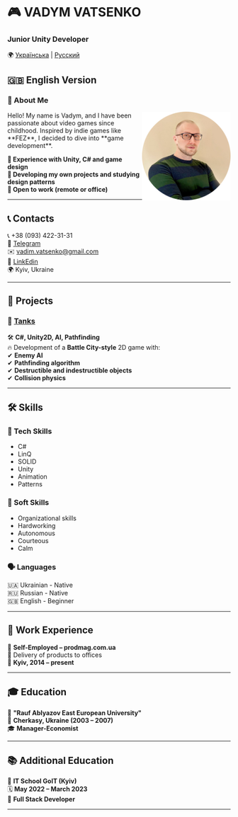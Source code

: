 # 🎮 VADYM VATSENKO  

### **Junior Unity Developer**  
🌍 [Українська](README_UKR.md) | [Русский](README_RUS.md)  
## 🇬🇧 **English Version**  

### 📝 About Me  
<img src="images/Avatar.png" width="200" align="right">
Hello! My name is Vadym, and I have been passionate about video games since childhood.  
Inspired by indie games like **FEZ**, I decided to dive into **game development**.  

**🔹 Experience with Unity, C# and game design**  
**🔹 Developing my own projects and studying design patterns**  
**🔹 Open to work (remote or office)**  

---

## 📞 Contacts  
📞 +38 (093) 422-31-31  
💬 [Telegram](https://t.me/VadymVatsenko)  
✉️ [vadim.vatsenko@gmail.com](mailto:vadim.vatsenko@gmail.com)  
🔗 [LinkEdin](https://www.linkedin.com/in/vadym-vatsenko-667498242/)  
🌍 Kyiv, Ukraine  

---

## 🚀 Projects  

### 🎯 [Tanks](https://github.com/vadimvatsenko/C_Charp_Tanks)  
🛠 **C#, Unity2D, AI, Pathfinding**  
🔥 Development of a **Battle City-style** 2D game with:  
✔ **Enemy AI**  
✔ **Pathfinding algorithm**  
✔ **Destructible and indestructible objects**  
✔ **Collision physics**  

---

## 🛠 Skills  

### 🎯 Tech Skills  
- C#  
- LinQ  
- SOLID  
- Unity  
- Animation  
- Patterns  

### 🤝 Soft Skills  
- Organizational skills  
- Hardworking  
- Autonomous  
- Courteous  
- Calm  

### 🗣 Languages  
🇺🇦 Ukrainian - Native  
🇷🇺 Russian - Native  
🇬🇧 English - Beginner  

---

## 💼 Work Experience  
🛒 **Self-Employed – prodmag.com.ua**  
🚚 Delivery of products to offices  
📍 **Kyiv, 2014 – present**  

---

## 🎓 Education  
🏫 **"Rauf Ablyazov East European University"**  
📍 **Cherkasy, Ukraine (2003 – 2007)**  
🎓 **Manager-Economist**  

---

## 📚 Additional Education  
🏫 **IT School GoIT (Kyiv)**  
🗓 **May 2022 – March 2023**  
📜 **Full Stack Developer**  

---
